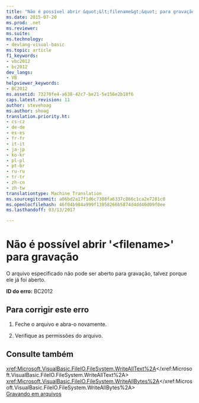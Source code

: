```yaml
---
title: "Não é possível abrir &quot;&lt;filename&gt;&quot; para gravação | Documentos do Microsoft"
ms.date: 2015-07-20
ms.prod: .net
ms.reviewer: 
ms.suite: 
ms.technology:
- devlang-visual-basic
ms.topic: article
f1_keywords:
- vbc2012
- bc2012
dev_langs:
- VB
helpviewer_keywords:
- BC2012
ms.assetid: 73270fe4-a638-42c7-be21-5e156e2b18f6
caps.latest.revision: 11
author: stevehoag
ms.author: shoag
translation.priority.ht:
- cs-cz
- de-de
- es-es
- fr-fr
- it-it
- ja-jp
- ko-kr
- pl-pl
- pt-br
- ru-ru
- tr-tr
- zh-cn
- zh-tw
translationtype: Machine Translation
ms.sourcegitcommit: a06bd2a17f1d6c7308fa6337c866c1ca2e7281c0
ms.openlocfilehash: 46f04b984a999f13958266b5874d4dd40d09f0ee
ms.lasthandoff: 03/13/2017

---
```

# <a name="can39t-open-39ltfilenamegt39-for-writing"></a>Não é possível abrir '&lt;filename&gt;' para gravação
O arquivo especificado não pode ser aberto para gravação, talvez porque ele já foi aberto.  
  
 **ID do erro:** BC2012  
  
## <a name="to-correct-this-error"></a>Para corrigir este erro  
  
1.  Feche o arquivo e abra-o novamente.  
  
2.  Verifique as permissões do arquivo.  
  
## <a name="see-also"></a>Consulte também  
 <xref:Microsoft.VisualBasic.FileIO.FileSystem.WriteAllText%2A></xref:Microsoft.VisualBasic.FileIO.FileSystem.WriteAllText%2A>   
 <xref:Microsoft.VisualBasic.FileIO.FileSystem.WriteAllBytes%2A></xref:Microsoft.VisualBasic.FileIO.FileSystem.WriteAllBytes%2A>   
 [Gravando em arquivos](../../../visual-basic/developing-apps/programming/drives-directories-files/writing-to-files.md)
